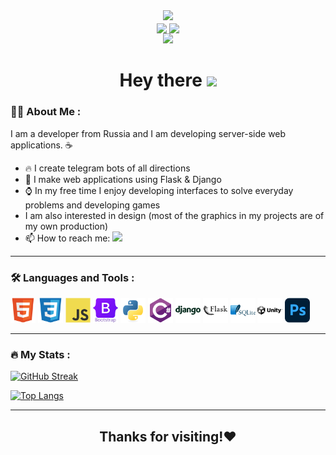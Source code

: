 <div id="header" align="center">
	<img src="https://media.giphy.com/media/v1.Y2lkPTc5MGI3NjExbnN6dnV4bGsyNHd6eWR2OHR3bWE5eW90Y3RjMDg4N3lodnh0bjkzciZlcD12MV9pbnRlcm5hbF9naWZfYnlfaWQmY3Q9cw/IauL6LvGNlT3ffhcqq/giphy.gif" width="100"/>
</div>

<div align="center">
	<a href="https://discordapp.com/users/645568087990599683/"><img src="https://media.giphy.com/media/v1.Y2lkPTc5MGI3NjExZmRsMnd6aWR1anQzaHE0OGphZDQ4Y3Z5aDZtNW03YmdtYjVpYXBxNiZlcD12MV9zdGlja2Vyc19zZWFyY2gmY3Q9cw/G9iNGjpV4sD4O6o778/giphy.gif" width="35" align="center"></a>
	<a href="https://t.me/milkiwaaays"><img src="https://media.giphy.com/media/v1.Y2lkPTc5MGI3NjExd2Y0NzAzbGNwMHVibDRmdmwxN3l1dnFlczF6am9iaXp4cXRxZ2FuaiZlcD12MV9zdGlja2Vyc19zZWFyY2gmY3Q9cw/ZcdZ7ldgeIhfesqA6E/giphy.gif" width="28" align="center"></a>
</div>
<div align="center"><img src="https://img.shields.io/github/watchers/OneCbyte/OneCbyte?style=plastic"></div>

<h1 id="greetings" align="center">
  Hey there
  <img src="https://media.giphy.com/media/hvRJCLFzcasrR4ia7z/giphy.gif" width="30px"/>
</h1>

### :woman_technologist: About Me :

I am a developer from Russia and I am developing server-side web applications. :coffee:
* :fire: I create telegram bots of all directions
* :seedling: I make web applications using Flask & Django
* :watch: In my free time I enjoy developing interfaces to solve everyday problems and developing games
* I am also interested in design (most of the graphics in my projects are of my own production)
* :mailbox: How to reach me: <a href="https://t.me/milkiwaaays"><img src="https://media.giphy.com/media/v1.Y2lkPTc5MGI3NjExd2Y0NzAzbGNwMHVibDRmdmwxN3l1dnFlczF6am9iaXp4cXRxZ2FuaiZlcD12MV9zdGlja2Vyc19zZWFyY2gmY3Q9cw/ZcdZ7ldgeIhfesqA6E/giphy.gif" width="19"/></a>
___

### :hammer_and_wrench: Languages and Tools :


<div id="languages">
	<img src="https://raw.githubusercontent.com/devicons/devicon/6910f0503efdd315c8f9b858234310c06e04d9c0/icons/html5/html5-original.svg" width="40"/>
	<img src="https://raw.githubusercontent.com/devicons/devicon/6910f0503efdd315c8f9b858234310c06e04d9c0/icons/css3/css3-original.svg" width="40"/>
	<img src="https://raw.githubusercontent.com/devicons/devicon/6910f0503efdd315c8f9b858234310c06e04d9c0/icons/javascript/javascript-original.svg" width="40"/>
	<img src="https://raw.githubusercontent.com/devicons/devicon/6910f0503efdd315c8f9b858234310c06e04d9c0/icons/bootstrap/bootstrap-original-wordmark.svg" width="40"/>
	<img src="https://raw.githubusercontent.com/devicons/devicon/6910f0503efdd315c8f9b858234310c06e04d9c0/icons/python/python-original.svg" width="40"/>
	<img src="https://raw.githubusercontent.com/devicons/devicon/6910f0503efdd315c8f9b858234310c06e04d9c0/icons/csharp/csharp-original.svg" width="40"/>
	<img src="https://raw.githubusercontent.com/devicons/devicon/6910f0503efdd315c8f9b858234310c06e04d9c0/icons/django/django-plain-wordmark.svg" width="40"/>
	<img src="https://raw.githubusercontent.com/devicons/devicon/6910f0503efdd315c8f9b858234310c06e04d9c0/icons/flask/flask-original-wordmark.svg" width="40"/>
	<img src="https://raw.githubusercontent.com/devicons/devicon/6910f0503efdd315c8f9b858234310c06e04d9c0/icons/sqlite/sqlite-original-wordmark.svg" width="40"/>
	<img src="https://raw.githubusercontent.com/devicons/devicon/6910f0503efdd315c8f9b858234310c06e04d9c0/icons/unity/unity-original-wordmark.svg" width="40"/>
	<img src="https://raw.githubusercontent.com/devicons/devicon/6910f0503efdd315c8f9b858234310c06e04d9c0/icons/photoshop/photoshop-original.svg" width="40"/>
</div>

___
### :fire: My Stats :

[![GitHub Streak](https://github-readme-streak-stats.herokuapp.com?user=OneCbyte&theme=dark)](https://git.io/streak-stats)

[![Top Langs](https://github-readme-stats.vercel.app/api/top-langs/?username=OneCbyte&theme=dark)](https://github.com/anuraghazra/github-readme-stats)


___

<h2 align="center">Thanks for visiting!❤️</h2>
